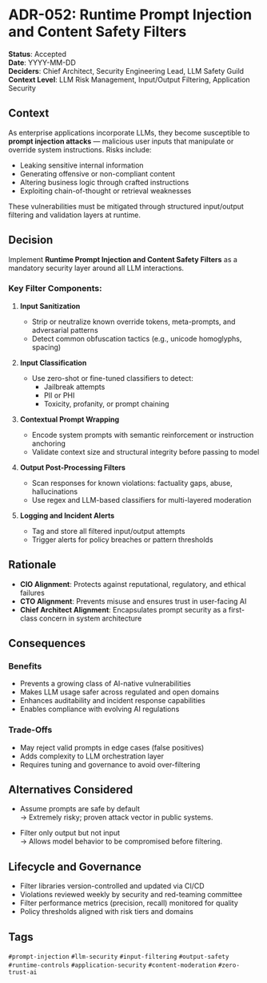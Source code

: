 # ADR-052: Runtime Prompt Injection and Content Safety Filters

**Status**: Accepted  
**Date**: YYYY-MM-DD  
**Deciders**: Chief Architect, Security Engineering Lead, LLM Safety Guild  
**Context Level**: LLM Risk Management, Input/Output Filtering, Application Security

## Context

As enterprise applications incorporate LLMs, they become susceptible to **prompt injection attacks** — malicious user inputs that manipulate or override system instructions. Risks include:

- Leaking sensitive internal information  
- Generating offensive or non-compliant content  
- Altering business logic through crafted instructions  
- Exploiting chain-of-thought or retrieval weaknesses

These vulnerabilities must be mitigated through structured input/output filtering and validation layers at runtime.

## Decision

Implement **Runtime Prompt Injection and Content Safety Filters** as a mandatory security layer around all LLM interactions.

### Key Filter Components:

1. **Input Sanitization**  
   - Strip or neutralize known override tokens, meta-prompts, and adversarial patterns  
   - Detect common obfuscation tactics (e.g., unicode homoglyphs, spacing)

2. **Input Classification**  
   - Use zero-shot or fine-tuned classifiers to detect:  
     - Jailbreak attempts  
     - PII or PHI  
     - Toxicity, profanity, or prompt chaining

3. **Contextual Prompt Wrapping**  
   - Encode system prompts with semantic reinforcement or instruction anchoring  
   - Validate context size and structural integrity before passing to model

4. **Output Post-Processing Filters**  
   - Scan responses for known violations: factuality gaps, abuse, hallucinations  
   - Use regex and LLM-based classifiers for multi-layered moderation

5. **Logging and Incident Alerts**  
   - Tag and store all filtered input/output attempts  
   - Trigger alerts for policy breaches or pattern thresholds

## Rationale

- **CIO Alignment**: Protects against reputational, regulatory, and ethical failures  
- **CTO Alignment**: Prevents misuse and ensures trust in user-facing AI  
- **Chief Architect Alignment**: Encapsulates prompt security as a first-class concern in system architecture

## Consequences

### Benefits

- Prevents a growing class of AI-native vulnerabilities  
- Makes LLM usage safer across regulated and open domains  
- Enhances auditability and incident response capabilities  
- Enables compliance with evolving AI regulations

### Trade-Offs

- May reject valid prompts in edge cases (false positives)  
- Adds complexity to LLM orchestration layer  
- Requires tuning and governance to avoid over-filtering

## Alternatives Considered

- Assume prompts are safe by default  
  → Extremely risky; proven attack vector in public systems.

- Filter only output but not input  
  → Allows model behavior to be compromised before filtering.

## Lifecycle and Governance

- Filter libraries version-controlled and updated via CI/CD  
- Violations reviewed weekly by security and red-teaming committee  
- Filter performance metrics (precision, recall) monitored for quality  
- Policy thresholds aligned with risk tiers and domains

## Tags

`#prompt-injection` `#llm-security` `#input-filtering` `#output-safety` `#runtime-controls` `#application-security` `#content-moderation` `#zero-trust-ai`
